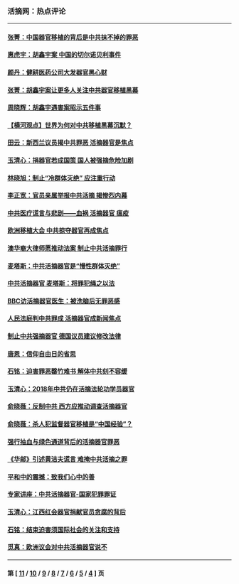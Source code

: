 ### 活摘网：热点评论
---
#### [张菁：中国器官移植的背后是中共抹不掉的罪恶](../../pages/nf5879/n13974977.md?05240430) 
#### [惠虎宇：胡鑫宇案 中国的切尔诺贝利事件](../../pages/nf5879/n13942916.md?05240430) 
#### [颜丹：健耕医药公司大发器官黑心财](../../pages/nf5879/n13940134.md?05240430) 
#### [张菁：胡鑫宇案让更多人关注中共器官移植黑幕](../../pages/nf5879/n13929073.md?05240430) 
#### [周晓辉：胡鑫宇遇害案昭示五件事](../../pages/nf5879/n13921870.md?05240430) 
#### [【横河观点】世界为何对中共移植黑幕沉默？](../../pages/nf5879/n13244249.md?05240430) 
#### [田云：新西兰议员揭中共罪恶 活摘器官是焦点](../../pages/nf5879/n13070629.md?05240430) 
#### [玉清心：捐器官若成国策 国人被强摘危险加剧](../../pages/nf5879/n12802713.md?05240430) 
#### [林晓旭：制止“冷群体灭绝” 应注重行动](../../pages/nf5879/n12779736.md?05240430) 
#### [李正宽：官员亲属举报中共活摘 揭惨烈内幕](../../pages/nf5879/n12684490.md?05240430) 
#### [中共医疗谎言与悲剧——血祸 活摘器官 瘟疫](../../pages/nf5879/n12372103.md?05240430) 
#### [欧洲移植大会 中共掠夺器官再成焦点](../../pages/nf5879/n11538883.md?05240430) 
#### [澳华裔大律师愿推动法案 制止中共活摘罪行](../../pages/nf5879/n11377039.md?05240430) 
#### [麦塔斯：中共活摘器官是“慢性群体灭绝”](../../pages/nf5879/n11350529.md?05240430) 
#### [中共活摘器官 麦塔斯：将罪犯绳之以法](../../pages/nf5879/n11347973.md?05240430) 
#### [BBC访活摘器官医生：被洗脑后无罪恶感](../../pages/nf5879/n11335935.md?05240430) 
#### [人民法庭判中共罪成 活摘器官成新闻焦点](../../pages/nf5879/n11331578.md?05240430) 
#### [制止中共强摘器官 德国议员建议修改法律](../../pages/nf5879/n11249451.md?05240430) 
#### [唐恩：信仰自由日的省思](../../pages/nf5879/n11003525.md?05240430) 
#### [石铭：迫害罪恶罄竹难书  解体中共刻不容缓](../../pages/nf5879/n10942855.md?05240430) 
#### [玉清心：2018年中共仍在活摘法轮功学员器官](../../pages/nf5879/n10914646.md?05240430) 
#### [俞晓薇：反制中共 西方应推动调查活摘器官](../../pages/nf5879/n10794671.md?05240430) 
#### [俞晓薇：杀人犯监督器官移植是“中国经验”？](../../pages/nf5879/n10466427.md?05240430) 
#### [强行抽血与绿色通道背后的活摘器官罪恶](../../pages/nf5879/n10004708.md?05240430) 
#### [《华邮》引述黄洁夫谎言 难掩中共活摘之罪](../../pages/nf5879/n9642309.md?05240430) 
#### [平和中的震撼：致我们心中的善](../../pages/nf5879/n9021123.md?05240430) 
#### [专家讲座：中共活摘器官-国家犯罪罪证](../../pages/nf5879/n8828153.md?05240430) 
#### [玉清心：江西红会器官捐献官员贪腐的背后](../../pages/nf5879/n8522122.md?05240430) 
#### [石铭：结束迫害须国际社会的关注和支持](../../pages/nf5879/n8443497.md?05240430) 
#### [觅真：欧洲议会对中共活摘器官说不](../../pages/nf5879/n8337486.md?05240430) 

---
#### 第 [ [11](./11.md?05240430) / [10](./10.md?05240430) / [9](./9.md?05240430) / [8](./8.md?05240430) / [7](./7.md?05240430) / [6](./6.md?05240430) / [5](./5.md?05240430) / [4](./4.md?05240430) ] 页
